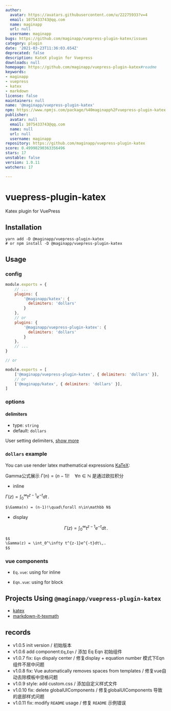 ```yaml
---
author:
  avatar: https://avatars.githubusercontent.com/u/22275933?v=4
  email: 1075433743@qq.com
  name: maginapp
  url: null
  username: maginapp
bugs: https://github.com/maginapp/vuepress-plugin-katex/issues
category: plugin
date: '2021-03-23T11:36:03.654Z'
deprecated: false
description: KateX plugin for Vuepress
downloads: null
homepage: https://github.com/maginapp/vuepress-plugin-katex#readme
keywords:
- maginapp
- vuepress
- katex
- markdown
license: false
maintainers: null
name: '@maginapp/vuepress-plugin-katex'
npm: https://www.npmjs.com/package/%40maginapp%2Fvuepress-plugin-katex
publisher:
  avatar: null
  email: 1075433743@qq.com
  name: null
  url: null
  username: maginapp
repository: https://github.com/maginapp/vuepress-plugin-katex
score: 0.49998290363356496
stars: 17
unstable: false
version: 1.0.11
watchers: 17

---
```


# vuepress-plugin-katex
Katex plugin for VuePress

## Installation

```shell
yarn add -D @maginapp/vuepress-plugin-katex
# or npm install -D @maginapp/vuepress-plugin-katex
```

## Usage

### config

```js
module.exports = {
    // ...
    plugins: {
        '@maginapp/katex': {
          delimiters: 'dollars'
        }
    },
    // or
    plugins: {
        '@maginapp/vuepress-plugin-katex': {
          delimiters: 'dollars'
        }
    },
    // ...
}

// or

module.exports = [
    ['@maginapp/vuepress-plugin-katex', { delimiters: 'dollars' }],
    // or
    ['@maginapp/katex', { delimiters: 'dollars' }],
]

```

### options

#### delimiters

* type: `string`
* default: `dollars`

User setting delimiters, [show more](https://github.com/goessner/markdown-it-texmath#features)

### `dollars` example

You can use render latex mathematical expressions [KaTeX](https://khan.github.io/KaTeX/):

Gamma公式展示 $\Gamma(n) = (n-1)!\quad\forall n\in\mathbb N$ 是通过欧拉积分

* inline

$\Gamma(z) = \int_0^\infty t^{z-1}e^{-t}dt\,.$

```md
$\Gamma(n) = (n-1)!\quad\forall n\in\mathbb N$
```

* display

$$
\Gamma(z) = \int_0^\infty t^{z-1}e^{-t}dt\,.
$$

```md
$$
\Gamma(z) = \int_0^\infty t^{z-1}e^{-t}dt\,.
$$
```

### vue components

* `Eq.vue`: using for inline

* `Eqn.vue`: using for block

## Projects Using `@maginapp/vuepress-plugin-katex`

* [katex](https://github.com/KaTeX/KaTeX)
* [markdown-it-texmath](https://github.com/goessner/markdown-it-texmath)

## records

* v1.0.5 init version / 初始版本
* v1.0.6 add component:`Eq`,`Eqn` / 添加 Eq Eqn 初始组件
* v1.0.7 fix: `Eqn` dispaly center /  修复display + equation number 模式下Eqn组件不居中问题
* v1.0.8 fix: Vue automatically removes spaces from templates / 修复vue自动去除模板中空格问题
* v1.0.9 style: add custom.css / 添加自定义样式文件
* v1.0.10 fix: delete globalUIComponents / 修复globalUIComponents 导致的底部样式问题
* v1.0.11 fix: modify `README` usage / 修复 `README` 示例错误
